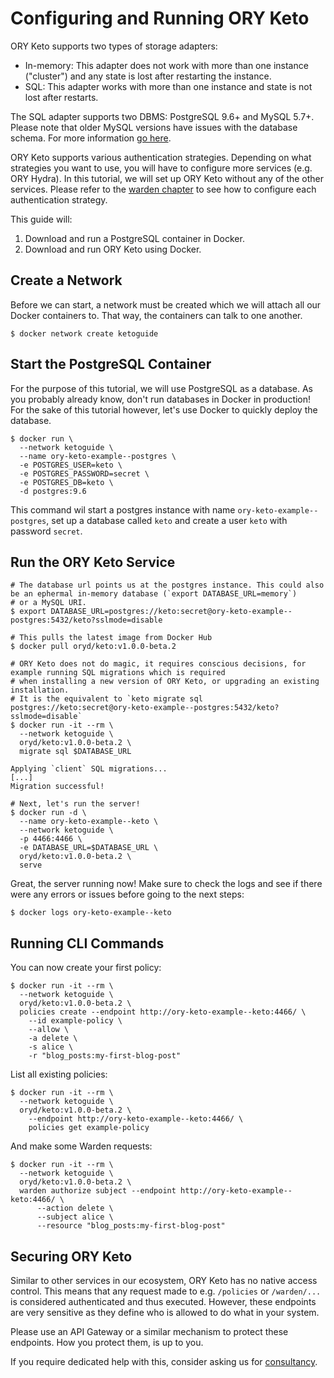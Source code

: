 # Configuring and Running ORY Keto

ORY Keto supports two types of storage adapters:

* In-memory: This adapter does not work with more than one instance ("cluster") and any state is lost after restarting the instance.
* SQL: This adapter works with more than one instance and state is not lost after restarts.

The SQL adapter supports two DBMS: PostgreSQL 9.6+ and MySQL 5.7+. Please note that
older MySQL versions have issues with the database schema.
For more information [go here](https://github.com/ory/hydra/issues/377).

ORY Keto supports various authentication strategies. Depending on what strategies
you want to use, you will have to configure more services (e.g. ORY Hydra). In this tutorial, we will
set up ORY Keto without any of the other services. Please refer to the [warden chapter](./2-warden)
to see how to configure each authentication strategy.

This guide will:

1. Download and run a PostgreSQL container in Docker.
2. Download and run ORY Keto using Docker.

## Create a Network

Before we can start, a network must be created which we will attach all our Docker containers to. That way, the containers
can talk to one another.

```
$ docker network create ketoguide
```

## Start the PostgreSQL Container

For the purpose of this tutorial, we will use PostgreSQL as a database. As you probably already know, don't run databases in Docker in production!
For the sake of this tutorial however, let's use Docker to quickly deploy the database.

```
$ docker run \
  --network ketoguide \
  --name ory-keto-example--postgres \
  -e POSTGRES_USER=keto \
  -e POSTGRES_PASSWORD=secret \
  -e POSTGRES_DB=keto \
  -d postgres:9.6
```

This command wil start a postgres instance with name `ory-keto-example--postgres`, set up a database called `keto`
and create a user `keto` with password `secret`.

## Run the ORY Keto Service

```
# The database url points us at the postgres instance. This could also be an ephermal in-memory database (`export DATABASE_URL=memory`)
# or a MySQL URI.
$ export DATABASE_URL=postgres://keto:secret@ory-keto-example--postgres:5432/keto?sslmode=disable

# This pulls the latest image from Docker Hub
$ docker pull oryd/keto:v1.0.0-beta.2

# ORY Keto does not do magic, it requires conscious decisions, for example running SQL migrations which is required
# when installing a new version of ORY Keto, or upgrading an existing installation.
# It is the equivalent to `keto migrate sql postgres://keto:secret@ory-keto-example--postgres:5432/keto?sslmode=disable`
$ docker run -it --rm \
  --network ketoguide \
  oryd/keto:v1.0.0-beta.2 \
  migrate sql $DATABASE_URL

Applying `client` SQL migrations...
[...]
Migration successful!

# Next, let's run the server!
$ docker run -d \
  --name ory-keto-example--keto \
  --network ketoguide \
  -p 4466:4466 \
  -e DATABASE_URL=$DATABASE_URL \
  oryd/keto:v1.0.0-beta.2 \
  serve
```

Great, the server running now! Make sure to check the logs and see if there were
any errors or issues before going to the next steps:

```
$ docker logs ory-keto-example--keto
```

## Running CLI Commands

You can now create your first policy:

```
$ docker run -it --rm \
  --network ketoguide \
  oryd/keto:v1.0.0-beta.2 \
  policies create --endpoint http://ory-keto-example--keto:4466/ \
    --id example-policy \
    --allow \
    -a delete \
    -s alice \
    -r "blog_posts:my-first-blog-post"
```

List all existing policies:

```
$ docker run -it --rm \
  --network ketoguide \
  oryd/keto:v1.0.0-beta.2 \
    --endpoint http://ory-keto-example--keto:4466/ \
    policies get example-policy
```

And make some Warden requests:

```
$ docker run -it --rm \
  --network ketoguide \
  oryd/keto:v1.0.0-beta.2 \
  warden authorize subject --endpoint http://ory-keto-example--keto:4466/ \
      --action delete \
      --subject alice \
      --resource "blog_posts:my-first-blog-post"
```

## Securing ORY Keto

Similar to other services in our ecosystem, ORY Keto has no native access control. This means that any request
made to e.g. `/policies` or `/warden/...` is considered authenticated and thus executed. However, these endpoints
are very sensitive as they define who is allowed to do what in your system.

Please use an API Gateway or a similar mechanism to protect these endpoints. How you protect them, is up to you.

If you require dedicated help with this, consider asking us for [consultancy](mailto:hi@ory.sh).
